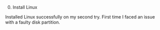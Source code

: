 0. Install Linux

Installed Linux successfully on my second try. First time I faced an issue with a faulty disk partition.
